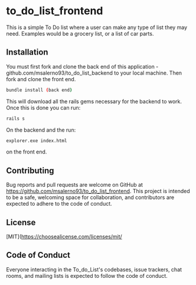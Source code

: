 # to_do_list_frontend
This is a simple To Do list where a user can make any type of list they may need. Examples would be a grocery list, or a list of car parts.

## Installation
You must first fork and clone the back end of this application - github.com/msalerno93/to_do_list_backend to your local machine. Then fork and clone the front end.
```bash
bundle install (back end)
```
This will download all the rails gems necessary for the backend to work. Once this is done you can run:
```bash
rails s
```
On the backend and the run:
```bash
explorer.exe index.html
```
on the front end.
## Contributing
Bug reports and pull requests are welcome on GitHub at https://github.com/msalerno93/to_do_list_frontend. This project is intended to be a safe, welcoming space for collaboration, and contributors are expected to adhere to the code of conduct.
## License
[MIT](https://choosealicense.com/licenses/mit/
## Code of Conduct
Everyone interacting in the To_do_List's codebases, issue trackers, chat rooms, and mailing lists is expected to follow the code of conduct.

